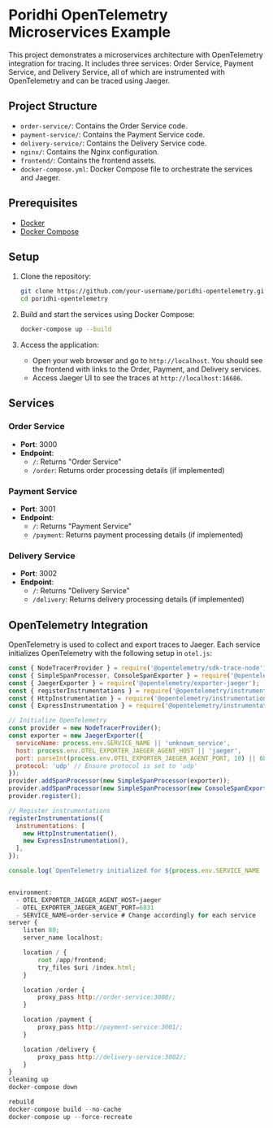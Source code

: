 # Poridhi OpenTelemetry Microservices Example

This project demonstrates a microservices architecture with OpenTelemetry integration for tracing. It includes three services: Order Service, Payment Service, and Delivery Service, all of which are instrumented with OpenTelemetry and can be traced using Jaeger.

## Project Structure

- `order-service/`: Contains the Order Service code.
- `payment-service/`: Contains the Payment Service code.
- `delivery-service/`: Contains the Delivery Service code.
- `nginx/`: Contains the Nginx configuration.
- `frontend/`: Contains the frontend assets.
- `docker-compose.yml`: Docker Compose file to orchestrate the services and Jaeger.

## Prerequisites

- [Docker](https://www.docker.com/get-started)
- [Docker Compose](https://docs.docker.com/compose/install/)

## Setup

1. Clone the repository:
    ```sh
    git clone https://github.com/your-username/poridhi-opentelemetry.git
    cd poridhi-opentelemetry
    ```

2. Build and start the services using Docker Compose:
    ```sh
    docker-compose up --build
    ```

3. Access the application:
    - Open your web browser and go to `http://localhost`. You should see the frontend with links to the Order, Payment, and Delivery services.
    - Access Jaeger UI to see the traces at `http://localhost:16686`.

## Services

### Order Service

- **Port**: 3000
- **Endpoint**:
  - `/`: Returns "Order Service"
  - `/order`: Returns order processing details (if implemented)

### Payment Service

- **Port**: 3001
- **Endpoint**:
  - `/`: Returns "Payment Service"
  - `/payment`: Returns payment processing details (if implemented)

### Delivery Service

- **Port**: 3002
- **Endpoint**:
  - `/`: Returns "Delivery Service"
  - `/delivery`: Returns delivery processing details (if implemented)

## OpenTelemetry Integration

OpenTelemetry is used to collect and export traces to Jaeger. Each service initializes OpenTelemetry with the following setup in `otel.js`:

```javascript
const { NodeTracerProvider } = require('@opentelemetry/sdk-trace-node');
const { SimpleSpanProcessor, ConsoleSpanExporter } = require('@opentelemetry/sdk-trace-base');
const { JaegerExporter } = require('@opentelemetry/exporter-jaeger');
const { registerInstrumentations } = require('@opentelemetry/instrumentation');
const { HttpInstrumentation } = require('@opentelemetry/instrumentation-http');
const { ExpressInstrumentation } = require('@opentelemetry/instrumentation-express');

// Initialize OpenTelemetry
const provider = new NodeTracerProvider();
const exporter = new JaegerExporter({
  serviceName: process.env.SERVICE_NAME || 'unknown_service',
  host: process.env.OTEL_EXPORTER_JAEGER_AGENT_HOST || 'jaeger',
  port: parseInt(process.env.OTEL_EXPORTER_JAEGER_AGENT_PORT, 10) || 6831, // Parse port as integer
  protocol: 'udp' // Ensure protocol is set to 'udp'
});
provider.addSpanProcessor(new SimpleSpanProcessor(exporter));
provider.addSpanProcessor(new SimpleSpanProcessor(new ConsoleSpanExporter()));
provider.register();

// Register instrumentations
registerInstrumentations({
  instrumentations: [
    new HttpInstrumentation(),
    new ExpressInstrumentation(),
  ],
});

console.log(`OpenTelemetry initialized for ${process.env.SERVICE_NAME || 'unknown_service'}`);


environment:
  - OTEL_EXPORTER_JAEGER_AGENT_HOST=jaeger
  - OTEL_EXPORTER_JAEGER_AGENT_PORT=6831
  - SERVICE_NAME=order-service # Change accordingly for each service
server {
    listen 80;
    server_name localhost;

    location / {
        root /app/frontend;
        try_files $uri /index.html;
    }

    location /order {
        proxy_pass http://order-service:3000/;
    }

    location /payment {
        proxy_pass http://payment-service:3001/;
    }

    location /delivery {
        proxy_pass http://delivery-service:3002/;
    }
}
cleaning up
docker-compose down

rebuild
docker-compose build --no-cache
docker-compose up --force-recreate

